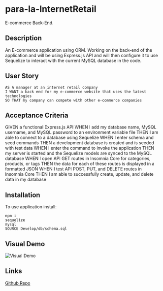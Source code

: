 # para-la-InternetRetail

E-commerce Back-End.


## Description

An E-commerce application using ORM. Working on the back-end of the application and will be using Express.js API and will then configure it to use Sequelize to interact with the current MySQL database in the code.


## User Story
```
AS A manager at an internet retail company
I WANT a back end for my e-commerce website that uses the latest technologies
SO THAT my company can compete with other e-commerce companies
```

## Acceptance Criteria

GIVEN a functional Express.js API
WHEN I add my database name, MySQL username, and MySQL password to an environment variable file
THEN I am able to connect to a database using Sequelize
WHEN I enter schema and seed commands
THEN a development database is created and is seeded with test data
WHEN I enter the command to invoke the application
THEN my server is started and the Sequelize models are synced to the MySQL database
WHEN I open API GET routes in Insomnia Core for categories, products, or tags
THEN the data for each of these routes is displayed in a formatted JSON
WHEN I test API POST, PUT, and DELETE routes in Insomnia Core
THEN I am able to successfully create, update, and delete data in my database


## Installation

To use application install:
```
npm i
sequelize
mysql
SOURCE Develop/db/schema.sql
```

## Visual Demo

![Visual Demo]()


## Links

[Github Repo](https://github.com/kitkatt17/para-la-InternetRetail)